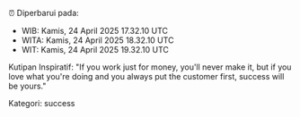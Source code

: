 ⏰ Diperbarui pada:
- WIB: Kamis, 24 April 2025 17.32.10 UTC
- WITA: Kamis, 24 April 2025 18.32.10 UTC
- WIT: Kamis, 24 April 2025 19.32.10 UTC

Kutipan Inspiratif:
"If you work just for money, you'll never make it, but if you love what you're doing and you always put the customer first, success will be yours."


Kategori: success

